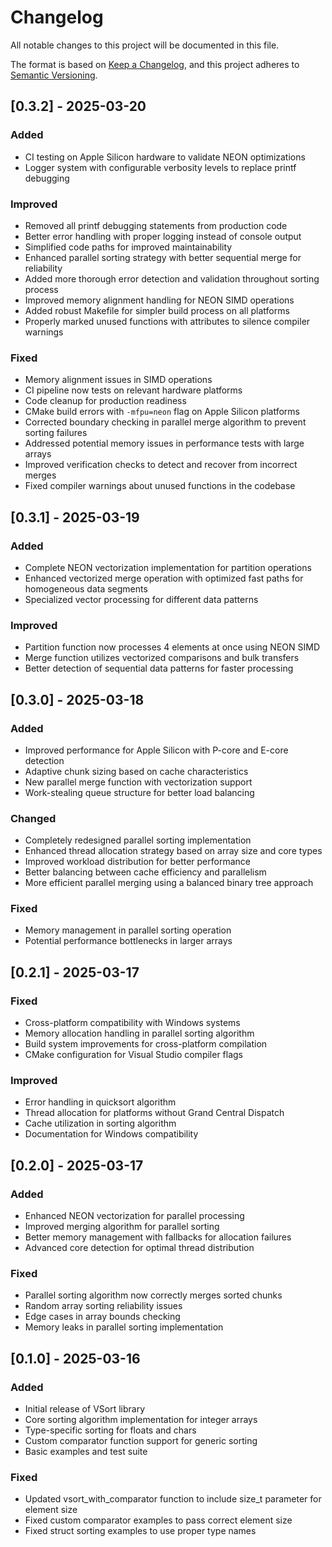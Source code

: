 # Changelog
All notable changes to this project will be documented in this file.

The format is based on [Keep a Changelog](https://keepachangelog.com/en/1.0.0/),
and this project adheres to [Semantic Versioning](https://semver.org/spec/v2.0.0.html).

## [0.3.2] - 2025-03-20

### Added
- CI testing on Apple Silicon hardware to validate NEON optimizations
- Logger system with configurable verbosity levels to replace printf debugging

### Improved
- Removed all printf debugging statements from production code
- Better error handling with proper logging instead of console output
- Simplified code paths for improved maintainability
- Enhanced parallel sorting strategy with better sequential merge for reliability
- Added more thorough error detection and validation throughout sorting process
- Improved memory alignment handling for NEON SIMD operations
- Added robust Makefile for simpler build process on all platforms
- Properly marked unused functions with attributes to silence compiler warnings

### Fixed
- Memory alignment issues in SIMD operations
- CI pipeline now tests on relevant hardware platforms
- Code cleanup for production readiness
- CMake build errors with `-mfpu=neon` flag on Apple Silicon platforms
- Corrected boundary checking in parallel merge algorithm to prevent sorting failures
- Addressed potential memory issues in performance tests with large arrays
- Improved verification checks to detect and recover from incorrect merges
- Fixed compiler warnings about unused functions in the codebase

## [0.3.1] - 2025-03-19

### Added
- Complete NEON vectorization implementation for partition operations
- Enhanced vectorized merge operation with optimized fast paths for homogeneous data segments
- Specialized vector processing for different data patterns

### Improved
- Partition function now processes 4 elements at once using NEON SIMD
- Merge function utilizes vectorized comparisons and bulk transfers
- Better detection of sequential data patterns for faster processing

## [0.3.0] - 2025-03-18

### Added
- Improved performance for Apple Silicon with P-core and E-core detection
- Adaptive chunk sizing based on cache characteristics
- New parallel merge function with vectorization support
- Work-stealing queue structure for better load balancing

### Changed
- Completely redesigned parallel sorting implementation
- Enhanced thread allocation strategy based on array size and core types
- Improved workload distribution for better performance
- Better balancing between cache efficiency and parallelism
- More efficient parallel merging using a balanced binary tree approach

### Fixed
- Memory management in parallel sorting operation
- Potential performance bottlenecks in larger arrays

## [0.2.1] - 2025-03-17

### Fixed
- Cross-platform compatibility with Windows systems
- Memory allocation handling in parallel sorting algorithm
- Build system improvements for cross-platform compilation
- CMake configuration for Visual Studio compiler flags

### Improved
- Error handling in quicksort algorithm
- Thread allocation for platforms without Grand Central Dispatch
- Cache utilization in sorting algorithm
- Documentation for Windows compatibility

## [0.2.0] - 2025-03-17

### Added
- Enhanced NEON vectorization for parallel processing
- Improved merging algorithm for parallel sorting
- Better memory management with fallbacks for allocation failures
- Advanced core detection for optimal thread distribution

### Fixed
- Parallel sorting algorithm now correctly merges sorted chunks
- Random array sorting reliability issues
- Edge cases in array bounds checking
- Memory leaks in parallel sorting implementation

## [0.1.0] - 2025-03-16

### Added
- Initial release of VSort library
- Core sorting algorithm implementation for integer arrays
- Type-specific sorting for floats and chars
- Custom comparator function support for generic sorting
- Basic examples and test suite

### Fixed
- Updated vsort_with_comparator function to include size_t parameter for element size
- Fixed custom comparator examples to pass correct element size
- Fixed struct sorting examples to use proper type names
